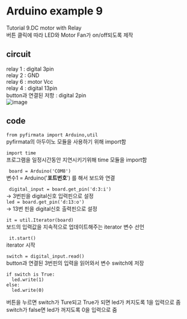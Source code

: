 # Arduino example 9
Tutorial 9.DC motor with Relay\
버튼 클릭에 따라 LED와 Motor Fan가 on/off되도록 제작

## circuit
 relay 1 : digital 3pin \
 relay 2 : GND \
 relay 6 : motor Vcc \
 relay 4 : digital 13pin\
button과 연결된 저항 : digital 2pin\
![image](https://user-images.githubusercontent.com/79436159/109284507-45054200-7863-11eb-83e6-c640ca198112.png)

## code
``` from pyfirmata import Arduino,util ```\
pyfirmata의 아두이노 모듈을 사용하기 위해 import함 

``` import time ```\
프로그램을 일정시간동안 지연시키기위해 time 모듈을 import함

``` board = Arduino('COM8')``` \
변수1 = Arduino('**포트번호**') 를 해서 보드와 연결 

``` digital_input = board.get_pin('d:3:i')``` \
  -> 3번핀을 digital신호 입력핀으로 설정\
```led = board.get_pin('d:13:o') ```\
  -> 13번 핀을 digital신호 출력핀으로 설정
  
``` it = util.Iterator(board) ```\
보드의 입력값을 지속적으로 업데이트해주는 iterator 변수 선언

 ``` it.start()``` \
iterator 시작

``` switch = digital_input.read() ```\
button과 연결된 3번핀의 입력을 읽어와서 변수 switch에 저장

```  
if switch is True:
  led.write(1)
else:
  led.write(0)
```
버튼을 누르면 switch가 Ture되고 True가 되면 led가 켜지도록 1을 입력으로 줌\
switch가 false면 led가 꺼지도록 0을 입력으로 줌
    

